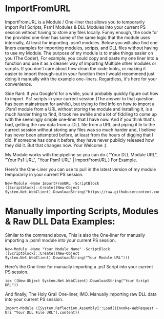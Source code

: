 # ImportFromURL
ImportFromURL is a Module / One-liner that allows you to temporarily import Ps1 Scripts, Psm1 Modules &amp; DLL Modules into your current PS session without having to store any files locally. Funny enough, the code for the provided one-liner has some of the same logic that the module uses internally, At least for importing .psm1 modules. Below you will also find one liners examples for importing modules, scripts, and DLL files without having to use my Module. The purpose of my module is to make things easier on you (The Coder), For example, you could copy and paste my one liner into a function and use it as a cleaner way of importing Multiple other modules or scripts. If you don't care about how clean the code looks, or making it easier to import through-out in your function then I would recommend just doing it manually with the example one-liners. Regardless, it's here for your convenience. 

Side Rant: If you Google'd for a while, you'd probably quickly figure out how to import .Ps1 scripts in your currect session (The answer to that question has been mainstream for awhile), but trying to find info on how to import a .Psm1 module from a URL without storing the module and installing it, is a much harder thing to find, It took me awhile and a lot of fiddling to come up with the seemingly simple one-liner that I have now. And if you think that's bad, getting the raw data from a .DLL file from a URL and piping it In to the currect session without storing any files was so much harder and, I believe has never been attempted before, at least from the hours of digging that I did. If someone has done it before, they have never publicly released how they did it. But that changes now. Your Welcome :) 

My Module works with the pipeline so you can do ( "Your DLL Module URL", "Your Ps1 URL", "Your Psm1 URL" | ImportFromURL ) For Example.

Here's the One-Liner you can use to pull in the latest version of my module temporarily in your current PS session. 
```
New-Module -Name ImportFromURL -ScriptBlock ([Scriptblock]::Create((New-Object System.Net.WebClient).DownloadString("https://raw.githubusercontent.com/AlecMcCutcheon/ImportFromURL/main/ImportFromURL.psm1")))
```

# Manually importing Scripts, Modules & Raw DLL Data Examples:

Similar to the command above, This is also the One-liner for manually importing a .psm1 module into your current PS session.
```
New-Module -Name "Your Module Name" -ScriptBlock ([Scriptblock]::Create((New-Object System.Net.WebClient).DownloadString("Your Module URL")))
```
Here's the One-liner for manually importing a .ps1 Script into your current PS session.
```
iex ((New-Object System.Net.WebClient).DownloadString("Your Script URL"))
```
And finally, The Holy Grail One-liner, IMO. Manually importing raw DLL data into your current PS session.
```
Import-Module ([System.Reflection.Assembly]::Load((Invoke-WebRequest -Uri "Your DLL File URL").content))
```
